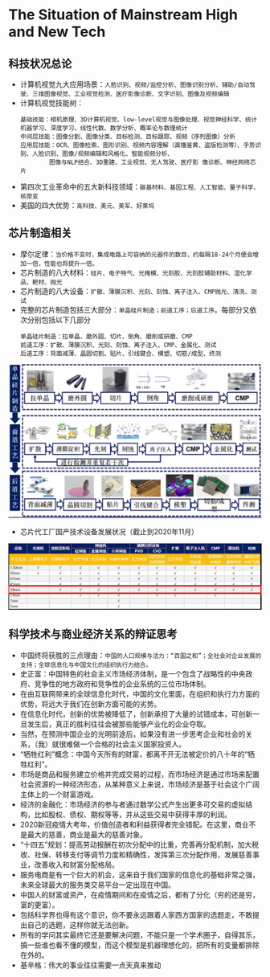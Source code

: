 # The Situation of Mainstream High and New Tech

## 科技状况总论

* 计算机视觉九大应用场景：`人脸识别、视频/监控分析、图像识别分析、辅助/自动驾驶、三维图像视觉、工业视觉检测、医疗影像诊断、文字识别、图像及视频编辑`
* 计算机视觉技能树：
  ```
  基础技能：相机原理、3D计算机视觉、low-level视觉与图像处理、视觉神经科学、统计机器学习、深度学习、线性代数、数学分析、概率论与数理统计
  中间层技能：图像分割、图像分类、目标检测、目标跟踪、视频（序列图像）分析
  应用层技能：OCR、图像检索、图形识别、视频内容理解（直播鉴黄、盗版检测等）、手势识别、人脸识别、图像/视频编辑和风格化、智能视频分析、
          图像与NLP结合、3D重建、工业视觉、无人驾驶、医疗影 像诊断、神经网络芯片
  ```
* 第四次工业革命中的五大新科技领域：`碳基材料、基因工程、人工智能、量子科学、核聚变`
* 美国的四大优势：`高科技、美元、美军、好莱坞`

## 芯片制造相关

* 摩尔定律：`当价格不变时，集成电路上可容纳的元器件的数目，约每隔18-24个月便会增加一倍，性能也将提升一倍。`
* 芯片制造的八大材料：`硅片、电子特气、光掩模、光刻胶、光刻胶辅助材料、湿化学品、靶材、抛光`
* 芯片制造的八大设备：`扩散、薄膜沉积、光刻、刻蚀、离子注入、CMP抛光、清洗、测试`
* 完整的芯片制造包括三大部分：`单晶硅片制造；前道工序；后道工序`。每部分又依次分别包括以下几部分
  ```
  单晶硅片制造：拉单晶、磨外圆、切片、倒角、磨削或研磨、CMP
  前道工序：扩散、薄膜沉积、光刻、刻蚀、离子注入、CMP、金属化、测试
  后道工序：背面减薄、晶圆切割、贴片、引线键合、模塑、切筋/成型、终测
  ```
![img1](./materials/process_of_nano_chip_manufacturing.jpg)
* 芯片代工厂国产技术设备发展状况（截止到2020年11月）

![img2](./materials/chip_foundry_technology_China_202011.jpg)


## 科学技术与商业经济关系的辩证思考

* 中国终将获胜的三点理由：`中国的人口规模与活力：“百国之和”；全社会对企业发展的支持；全球信息化与中国文化的组织执行力结合。`
* 史正富：中国特色的社会主义市场经济体制，是一个包含了战略性的中央政府、竞争性的地方政府和竞争性的企业系统的三位市场体制。
* 在由互联网带来的全球信息化时代，中国的文化里面，在组织和执行力方面的优势，将远大于我们在创新方面可能的劣势。
* 在信息化时代，创新的优势被降低了，创新承担了大量的试错成本，可创新一旦发生后，真正的胜利往往会被那些能够产业化的企业夺取。
* 当然，在预测中国企业的光明前途后，如果没有进一步思考企业和社会的关系，（我）就很难做一个合格的社会主义国家投资人。
* “牺牲红利”概念：中国今天所有的财富，都离不开无法被定价的八十年的“牺牲红利”。
* 市场是商品和服务建立价格并完成交易的过程，而市场经济是通过市场来配置社会资源的一种经济形态，从某种意义上来说，市场经济是基于社会这个广阔主体上的一个财富游戏。
* 经济的金融化：市场经济的参与者通过数学公式产生出更多可交易的虚拟结构，比如股权、债权、期权等等，并从这些交易中获得丰厚的利润。
* 2020新冠疫情大考年，价值创造者和利益获得者完全错配。在这里，商业不是最大的慈善，商业是最大的慈善对象。
* “十四五”规划：提高劳动报酬在初次分配中的比重，完善再分配机制，加大税收、社保、转移支付等调节力度和精确性，发挥第三次分配作用，发展慈善事业，改善收入和财富分配格局。
* 服务电商是有一个巨大的机会，这来自于我们国家的信息化的基础非常之强，未来全球最大的服务类交易平台一定出现在中国。
* 中国人的财富或资产，在疫情期间和在疫情之后，都有了分化（穷的还是穷，富的更富）。
* 包括科学界也得有这个意识，你不要永远跟着人家西方国家的选题走，不敢提出自己的选题，这样你就无法创新。
* 所有的学问其实最终它还是要解决问题，不能只是一个学术圈子，自得其乐，搞一些谁也看不懂的模型，而这个模型是机器理想化的，把所有的变量都排除在外的。
* 基辛格：伟大的事业往往需要一点天真来推动





